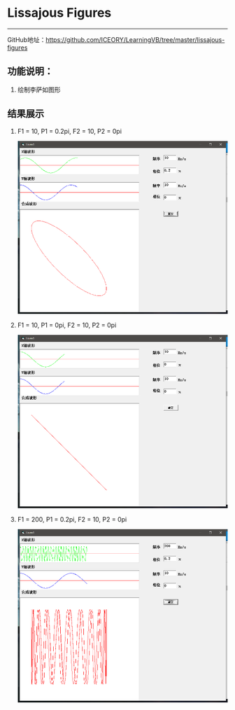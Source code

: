 # Lissajous Figures
---

GitHub地址：https://github.com/ICEORY/LearningVB/tree/master/lissajous-figures

## 功能说明：

1. 绘制李萨如图形

## 结果展示

1. F1 = 10, P1 = 0.2pi, F2 = 10, P2 = 0pi

   ![f10p0.2_f10p0](./fig_lissajous/f10p0.2_f10p0.png)

2. F1 = 10, P1 = 0pi, F2 = 10, P2 = 0pi

   ![f10p0_f10p0](./fig_lissajous/f10p0_f10p0.png)

3. F1 = 200, P1 = 0.2pi, F2 = 10, P2 = 0pi

   ![f200p0.2_f10p0](./fig_lissajous/f200p0.2_f10p0.png)

